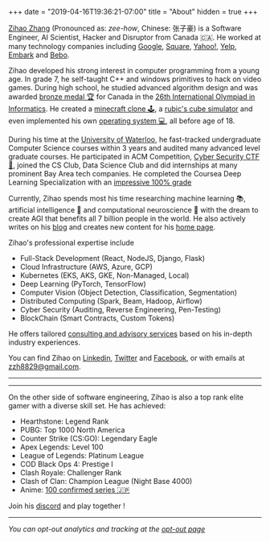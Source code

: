 +++
date = "2019-04-16T19:36:21-07:00"
title = "About"
hidden = true
+++

[Zihao Zhang](/resume.pdf) (Pronounced as: *zee-how*, Chinese: 张子豪) is a Software Engineer, AI Scientist, Hacker and Disruptor from Canada 🇨🇦. He worked at many technology companies including [Google](https://google.com), [Square](https://squareup.com), [Yahoo!](https://yahoo.com), [Yelp](https://yelp.com), [Embark](https://embarktrucks.com/) and [Bebo](https://bebo.com).

Zihao developed his strong interest in computer programming from a young age. In grade 7, he self-taught C++ and windows primitives to hack on video games. During high school, he studied advanced algorithm design and was awarded [bronze medal 🏆](http://stats.ioinformatics.org/people/5050) for Canada in the [26th International Olympiad in Informatics](http://stats.ioinformatics.org/olympiads/2014). He created a [minecraft clone 🕹](https://github.com/zzh8829/PythonCraft), a [rubic's cube simulator](https://github.com/zzh8829/Cubez) and even implemented his own [operating system 💻](https://github.com/zzh8829/ZOS), all before age of 18.

During his time at the [University of Waterloo](https://uwaterloo.ca), he fast-tracked undergraduate Computer Science courses within 3 years and audited many advanced level graduate  courses. He participated in ACM Competition, [Cyber Security CTF 🚨](https://ctftime.org/user/7234), joined the CS Club, Data Science Club and did internships at many prominent Bay Area tech companies. He completed the Coursea Deep Learning Specialization with an [impressive 100% grade](https://www.coursera.org/account/accomplishments/specialization/LG4Z7MMQNHQ3)

Currently, Zihao spends most his time researching machine learning 📚, artificial intelligence 🤖 and computational neuroscience 🧠 with the dream to create AGI that benefits all 7 billion people in the world. He also actively writes on his [blog](https://zihao.me/#blog) and creates new content for his [home page](https://zihao.me).


Zihao's professional expertise include
- Full-Stack Development (React, NodeJS, Django, Flask)
- Cloud Infrastructure (AWS, Azure, GCP)
- Kubernetes (EKS, AKS, GKE, Non-Managed, Local)
- Deep Learning (PyTorch, TensorFlow)
- Computer Vision (Object Detection, Classification, Segmentation)
- Distributed Computing (Spark, Beam, Hadoop, Airflow)
- Cyber Security (Auditing, Reverse Engineering, Pen-Testing)
- BlockChain (Smart Contracts, Custom Tokens)

He offers tailored [consulting and advisory services](mailto:hello@zihao.me) based on his in-depth industry experiences.

You can find Zihao on [Linkedin](https://linkedin.com/in/zzh8829), [Twitter](https://twitter.com/zzh8829) and [Facebook](https://facebook.com/zihao.pro.zhang), or with emails at [zzh8829@gmail.com](mailto:zzh8829@gmail.com).

***

***

On the other side of software engineering, Zihao is also a top rank elite gamer with a diverse skill set. He has achieved:

- Hearthstone: Legend Rank
- PUBG: Top 1000 North America
- Counter Strike (CS:GO): Legendary Eagle
- Apex Legends: Level 100
- League of Legends: Platinum League
- COD Black Ops 4: Prestige I
- Clash Royale: Challenger Rank
- Clash of Clan: Champion League (Night Base 4000)
- Anime: [100 confirmed series 🇯🇵](https://myanimelist.net/profile/zzh8829)

Join his [discord](https://discord.gg/PAgKQB2) and play together !

***

*You can opt-out analytics and tracking at the [opt-out page](/no-track)*
